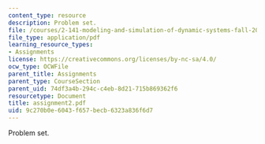 ```yaml
---
content_type: resource
description: Problem set.
file: /courses/2-141-modeling-and-simulation-of-dynamic-systems-fall-2006/9c270b0e6043f657becb6323a836f6d7_assignment2.pdf
file_type: application/pdf
learning_resource_types:
- Assignments
license: https://creativecommons.org/licenses/by-nc-sa/4.0/
ocw_type: OCWFile
parent_title: Assignments
parent_type: CourseSection
parent_uid: 74df3a4b-294c-c4eb-8d21-715b869362f6
resourcetype: Document
title: assignment2.pdf
uid: 9c270b0e-6043-f657-becb-6323a836f6d7
---
```

Problem set.